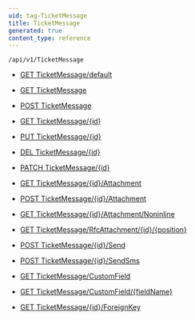 ```yaml
---
uid: tag-TicketMessage
title: TicketMessage
generated: true
content_type: reference
---
```


```http
/api/v1/TicketMessage
```




* [GET TicketMessage/default](v1TicketMessageEntity_DefaultTicketMessageEntity.md)

* [GET TicketMessage](v1TicketMessageEntity_GetAll.md)

* [POST TicketMessage](v1TicketMessageEntity_HttpPostSaveTicketMessageEntityWithNotify.md)

* [GET TicketMessage/{id}](v1TicketMessageEntity_HttpGetGetTicketMessageWithEmbeddedData.md)

* [PUT TicketMessage/{id}](v1TicketMessageEntity_HttpPutSaveTicketMessageEntityWithNotify.md)

* [DEL TicketMessage/{id}](v1TicketMessageEntity_DeleteTicketMessageEntity.md)

* [PATCH TicketMessage/{id}](v1TicketMessageEntity_PatchTicketMessageEntity.md)

* [GET TicketMessage/{id}/Attachment](v1TicketMessageEntity_GetAttachmentInfo.md)

* [POST TicketMessage/{id}/Attachment](v1TicketMessageEntity_AddAttachments.md)

* [GET TicketMessage/{id}/Attachment/Noninline](v1TicketMessageEntity_GetAttachmentInfoNonInline.md)

* [GET TicketMessage/RfcAttachment/{id}/{position}](v1TicketMessageEntity_GetRfcAttachmentStream.md)

* [POST TicketMessage/{id}/Send](v1TicketMessageEntity_SendTicketMessage.md)

* [POST TicketMessage/{id}/SendSms](v1TicketMessageEntity_SendTicketMessageSms.md)

* [GET TicketMessage/CustomField](v1TicketMessageEntity_GetCustomFieldInfoList.md)

* [GET TicketMessage/CustomField/{fieldName}](v1TicketMessageEntity_GetCustomFieldInfo.md)

* [GET TicketMessage/{id}/ForeignKey](v1TicketMessageEntity_GetAllForeignKeysOnEntity.md)